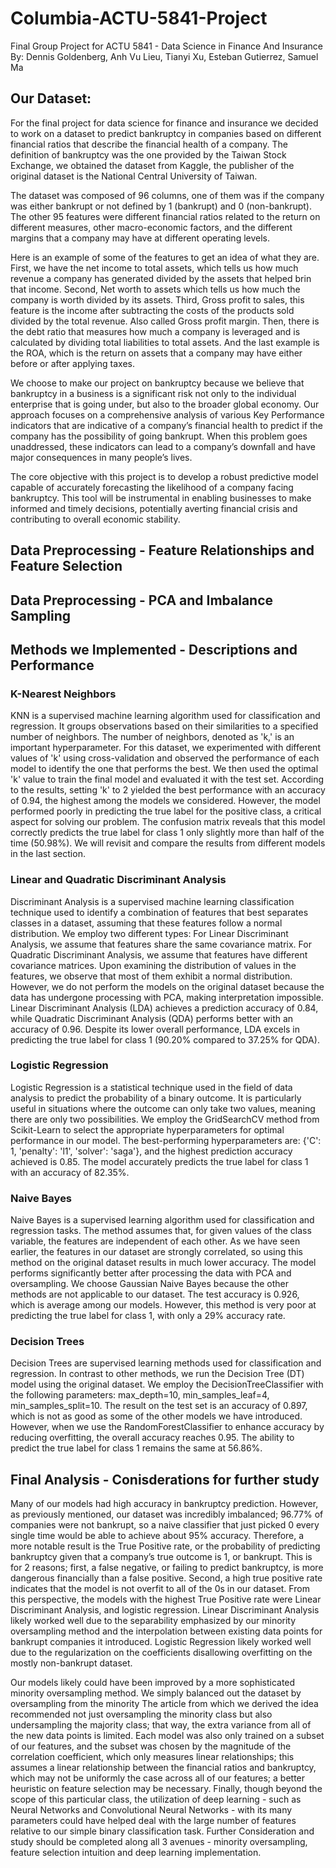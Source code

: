 # Columbia-ACTU-5841-Project
Final Group Project for ACTU 5841 - Data Science in Finance And Insurance
By: Dennis Goldenberg, Anh Vu Lieu, Tianyi Xu, Esteban Gutierrez, Samuel Ma

## Our Dataset:
For the final project for data science for finance and insurance we decided to work on a dataset to predict bankruptcy in companies based on different financial ratios that describe the financial health of a company. The definition of bankruptcy was the one provided by the Taiwan Stock Exchange, we obtained the dataset from Kaggle, the publisher of the original dataset is the National Central University of Taiwan.

The dataset was composed of 96 columns, one of them was if the company was either bankrupt or not defined by 1 (bankrupt) and 0 (non-bankrupt). The other 95 features were different financial ratios related to the return on different measures, other macro-economic factors, and the different margins that a company may have at different operating levels.

Here is an example of some of the features to get an idea of what they are. First, we have the net income to total assets, which tells us how much revenue a company has generated divided by the assets that helped brin that income. Second, Net worth to assets which tells us how much the company is worth divided by its assets. Third, Gross profit to sales, this feature is the income after subtracting the costs of the products sold divided by the total revenue. Also called Gross profit margin. Then, there is the debt ratio that measures how much a company is leveraged and is calculated by dividing total liabilities to total assets. And the last example is the ROA, which is the return on assets that a company may have either before or after applying taxes.

We choose to make our project on bankruptcy because we believe that bankruptcy in a business is a significant risk not only to the individual enterprise that is going under, but also to the broader global economy. Our approach focuses on a comprehensive analysis of various Key Performance indicators that are indicative of a company’s financial health to predict if the company has the possibility of going bankrupt. When this problem goes unaddressed, these indicators can lead to a company’s downfall and have major consequences in many people’s lives.

The core objective with this project is to develop a robust predictive model capable of accurately forecasting the likelihood of a company facing bankruptcy. This tool will be instrumental in enabling businesses to make informed and timely decisions, potentially averting financial crisis and contributing to overall economic stability.

## Data Preprocessing - Feature Relationships and Feature Selection


## Data Preprocessing - PCA and Imbalance Sampling


## Methods we Implemented - Descriptions and Performance
### K-Nearest Neighbors
KNN is a supervised machine learning algorithm used for classification and regression. It groups observations based on their similarities to a specified number of neighbors. The number of neighbors, denoted as 'k,' is an important hyperparameter.
For this dataset, we experimented with different values of 'k' using cross-validation and observed the performance of each model to identify the one that performs the best. We then used the optimal 'k' value to train the final model and evaluated it with the test set.
According to the results, setting 'k' to 2 yielded the best performance with an accuracy of 0.94, the highest among the models we considered. However, the model performed poorly in predicting the true label for the positive class, a critical aspect for solving our problem.
The confusion matrix reveals that this model correctly predicts the true label for class 1 only slightly more than half of the time (50.98%). We will revisit and compare the results from different models in the last section.

### Linear and Quadratic Discriminant Analysis
Discriminant Analysis is a supervised machine learning classification technique used to identify a combination of features that best separates classes in a dataset, assuming that these features follow a normal distribution. We employ two different types:
For Linear Discriminant Analysis, we assume that features share the same covariance matrix.
For Quadratic Discriminant Analysis, we assume that features have different covariance matrices.
Upon examining the distribution of values in the features, we observe that most of them exhibit a normal distribution. However, we do not perform the models on the original dataset because the data has undergone processing with PCA, making interpretation impossible.
Linear Discriminant Analysis (LDA) achieves a prediction accuracy of 0.84, while Quadratic Discriminant Analysis (QDA) performs better with an accuracy of 0.96. Despite its lower overall performance, LDA excels in predicting the true label for class 1 (90.20% compared to 37.25% for QDA).

### Logistic Regression
Logistic Regression is a statistical technique used in the field of data analysis to predict the probability of a binary outcome. It is particularly useful in situations where the outcome can only take two values, meaning there are only two possibilities.
We employ the GridSearchCV method from Scikit-Learn to select the appropriate hyperparameters for optimal performance in our model. The best-performing hyperparameters are: {'C': 1, 'penalty': 'l1', 'solver': 'saga'}, and the highest prediction accuracy achieved is 0.85. The model accurately predicts the true label for class 1 with an accuracy of 82.35%.

### Naive Bayes
Naive Bayes is a supervised learning algorithm used for classification and regression tasks. The method assumes that, for given values of the class variable, the features are independent of each other. As we have seen earlier, the features in our dataset are strongly correlated, so using this method on the original dataset results in much lower accuracy. The model performs significantly better after processing the data with PCA and oversampling.
We choose Gaussian Naive Bayes because the other methods are not applicable to our dataset. The test accuracy is 0.926, which is average among our models. However, this method is very poor at predicting the true label for class 1, with only a 29% accuracy rate.

### Decision Trees
Decision Trees are supervised learning methods used for classification and regression. In contrast to other methods, we run the Decision Tree (DT) model using the original dataset.
We employ the DecisionTreeClassifier with the following parameters: max_depth=10, min_samples_leaf=4, min_samples_split=10. The result on the test set is an accuracy of 0.897, which is not as good as some of the other models we have introduced.
However, when we use the RandomForestClassifier to enhance accuracy by reducing overfitting, the overall accuracy reaches 0.95. The ability to predict the true label for class 1 remains the same at 56.86%.


## Final Analysis - Conisderations for further study
Many of our models had high accuracy in bankruptcy prediction. However, as previously mentioned, our dataset was incredibly imbalanced; 96.77% of companies were not bankrupt, so a naive classifier that just picked 0 every single time would be able to achieve about 95% accuracy. Therefore, a more notable result is the True Positive rate, or the probability of predicting bankruptcy given that a company’s true outcome is 1, or bankrupt. This is for 2 reasons; first, a false negative, or failing to predict bankruptcy, is more dangerous financially than a false positive. Second, a high true positive rate indicates that the model is not overfit to all of the 0s in our dataset. From this perspective, the models with the highest True Positive rate were Linear Discriminant Analysis, and logistic regression. Linear Discriminant Analysis likely worked well due to the separability emphasized by our minority oversampling method and the interpolation between existing data points for bankrupt companies it introduced. Logistic Regression likely worked well due to the regularization on the coefficients disallowing overfitting on the mostly non-bankrupt dataset.

Our models likely could have been improved by a more sophisticated minority oversampling method. We simply balanced out the dataset by oversampling from the minority The article from which we derived the idea recommended not just oversampling the minority class but also undersampling the majority class; that way, the extra variance from all of the new data points is limited. Each model was also only trained on a subset of our features, and the subset was chosen by the magnitude of the correlation coefficient, which only measures linear relationships; this assumes a linear relationship between the financial ratios and bankruptcy, which may not be uniformly the case across all of our features; a better heuristic on feature selection may be necessary. Finally, though beyond the scope of this particular class, the utilization of deep learning - such as Neural Networks and Convolutional Neural Networks - with its many parameters could have helped deal with the large number of features relative to our simple binary classification task. Further Consideration and study should be completed along all 3 avenues - minority oversampling, feature selection intuition and deep learning implementation.
